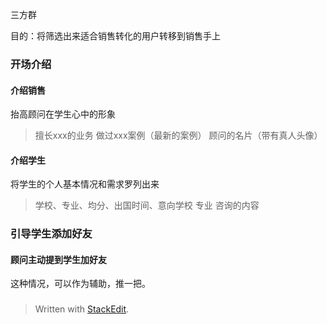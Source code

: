 三方群

目的：将筛选出来适合销售转化的用户转移到销售手上

### 开场介绍
#### 介绍销售
抬高顾问在学生心中的形象
>擅长xxx的业务
>做过xxx案例（最新的案例）
>顾问的名片（带有真人头像）

#### 介绍学生
将学生的个人基本情况和需求罗列出来
>学校、专业、均分、出国时间、意向学校 专业
>咨询的内容

### 引导学生添加好友
#### 顾问主动提到学生加好友
这种情况，可以作为辅助，推一把。

### 


> Written with [StackEdit](https://stackedit.io/).
<!--stackedit_data:
eyJoaXN0b3J5IjpbMTQzOTQxNjA5Miw3MzA5OTgxMTZdfQ==
-->
